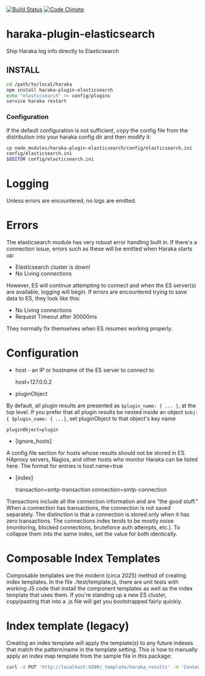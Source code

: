 [![Build Status][ci-img]][ci-url]
[![Code Climate][clim-img]][clim-url]

# haraka-plugin-elasticsearch

Ship Haraka log info directly to Elasticsearch

## INSTALL

```sh
cd /path/to/local/haraka
npm install haraka-plugin-elasticsearch
echo "elasticsearch" >> config/plugins
service haraka restart
```

### Configuration

If the default configuration is not sufficient, copy the config file from the distribution into your haraka config dir and then modify it:

```sh
cp node_modules/haraka-plugin-elasticsearch/config/elasticsearch.ini
config/elasticsearch.ini
$EDITOR config/elasticsearch.ini
```

# Logging

Unless errors are encountered, no logs are emitted.

# Errors

The elasticsearch module has very robust error handling built in. If there's a
connection issue, errors such as these will be emitted when Haraka starts
up:

- Elasticsearch cluster is down!
- No Living connections

However, ES will continue attempting to connect and when the ES server(s) are
available, logging will begin. If errors are encountered trying to save data
to ES, they look like this:

- No Living connections
- Request Timeout after 30000ms

They normally fix themselves when ES resumes working properly.

# Configuration

- host - an IP or hostname of the ES server to connect to

  host=127.0.0.2

- pluginObject

By default, all plugin results are presented as `$plugin_name: { ... }`, at
the top level. If you prefer that all plugin results be nested inside an
object `$obj: { $plugin_name: { ...}`, set pluginObject to that object's key name

    pluginObject=plugin

- [ignore_hosts]

A config file section for hosts whose results should not be stored in
ES. HAproxy servers, Nagios, and other hosts who monitor Haraka can be listed
here. The format for entries is host.name=true

- [index]

  transaction=smtp-transaction
  connection=smtp-connection

Transactions include all the connection information and are "the good stuff."
When a connection has transactions, the connection is not saved separately.
The distinction is that a connection is stored only when it has zero
transactions. The connections index tends to be mostly noise (monitoring,
blocked connections, bruteforce auth attempts, etc.). To collapse them into
the same index, set the value for both identically.

# Composable Index Templates

Composable templates are the modern (circa 2025) method of creating index templates. In the file ./test/template.js, there are unit tests with working JS code that install the component templates as well as the index template that uses them. If you're standing up a new ES cluster, copy/pasting that into a .js file will get you bootstrapped fairly quickly.

# Index template (legacy)

Creating an index template will apply the template(s) to any future indexes that
match the pattern/name in the template setting. This is how to manually apply
an index map template from the sample file in this package:

```sh
curl -X PUT 'http://localhost:9200/_template/haraka_results' -H 'Content-Type: application/json' -d @templates/index/v8.json
```

<!-- leave these buried at the bottom of the document -->

[ci-img]: https://github.com/haraka/haraka-plugin-elasticsearch/actions/workflows/ci.yml/badge.svg
[ci-url]: https://github.com/haraka/haraka-plugin-elasticsearch/actions/workflows/ci.yml
[clim-img]: https://codeclimate.com/github/haraka/haraka-plugin-elasticsearch/badges/gpa.svg
[clim-url]: https://codeclimate.com/github/haraka/haraka-plugin-elasticsearch
